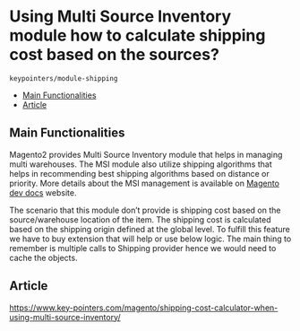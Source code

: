 # Using Multi Source Inventory module how to calculate shipping cost based on the sources?

``keypointers/module-shipping``

 - [Main Functionalities](#markdown-header-main-functionalities)
 - [Article](#markdown-header-article)


## Main Functionalities
Magento2 provides Multi Source Inventory module that helps in managing multi warehouses. The MSI module also utilize shipping algorithms that helps in recommending best shipping algorithms based on distance or priority. More details about the MSI management is available on <a href="https://devdocs.magento.com/guides/v2.4/inventory/" target="_new">Magento dev docs</a> website.

The scenario that this module don’t provide is shipping cost based on the source/warehouse location of the item. The shipping cost is calculated based on the shipping origin defined at the global level. To fulfill this feature we have to buy extension that will help or use below logic. The main thing to remember is multiple calls to Shipping provider hence we would need to cache the objects.

## Article
https://www.key-pointers.com/magento/shipping-cost-calculator-when-using-multi-source-inventory/
